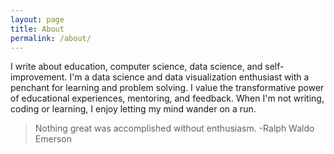 ```yaml
---
layout: page
title: About
permalink: /about/
---
```


I write about education, computer science, data science, and self-improvement. I'm a data science and data visualization enthusiast with a penchant for learning and problem solving. I value the transformative power of educational experiences, mentoring, and feedback. When I'm not writing, coding or learning, I enjoy letting my mind wander on a run.

> Nothing great was accomplished without enthusiasm.
>&#09;-Ralph Waldo Emerson